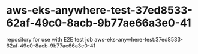 # aws-eks-anywhere-test-37ed8533-62af-49c0-8acb-9b77ae66a3e0-41
repository for use with E2E test job aws-eks-anywhere-test:37ed8533-62af-49c0-8acb-9b77ae66a3e0-41
